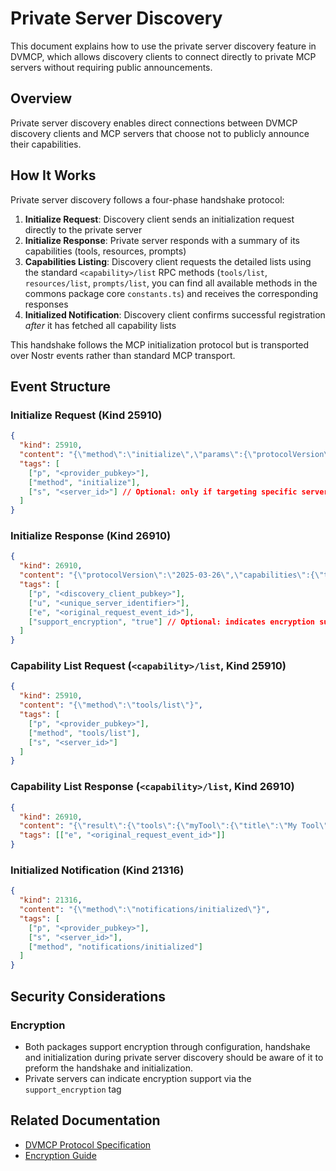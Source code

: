# Private Server Discovery

This document explains how to use the private server discovery feature in DVMCP, which allows discovery clients to connect directly to private MCP servers without requiring public announcements.

## Overview

Private server discovery enables direct connections between DVMCP discovery clients and MCP servers that choose not to publicly announce their capabilities.

## How It Works

Private server discovery follows a four-phase handshake protocol:

1. **Initialize Request**: Discovery client sends an initialization request directly to the private server
2. **Initialize Response**: Private server responds with a summary of its capabilities (tools, resources, prompts)
3. **Capabilities Listing**: Discovery client requests the detailed lists using the standard `<capability>/list` RPC methods (`tools/list`, `resources/list`, `prompts/list`, you can find all available methods in the commons package core `constants.ts`) and receives the corresponding responses
4. **Initialized Notification**: Discovery client confirms successful registration _after_ it has fetched all capability lists

This handshake follows the MCP initialization protocol but is transported over Nostr events rather than standard MCP transport.

## Event Structure

### Initialize Request (Kind 25910)

```json
{
  "kind": 25910,
  "content": "{\"method\":\"initialize\",\"params\":{\"protocolVersion\":\"2025-03-26\",\"capabilities\":{\"roots\":{\"listChanged\":true},\"sampling\":{}},\"clientInfo\":{\"name\":\"DVMCP Discovery\",\"version\":\"1.0.0\"}}}",
  "tags": [
    ["p", "<provider_pubkey>"],
    ["method", "initialize"],
    ["s", "<server_id>"] // Optional: only if targeting specific server
  ]
}
```

### Initialize Response (Kind 26910)

```json
{
  "kind": 26910,
  "content": "{\"protocolVersion\":\"2025-03-26\",\"capabilities\":{\"tools\":{},\"resources\":{},\"prompts\":{}},\"serverInfo\":{\"name\":\"My Private Server\",\"version\":\"1.0.0\"}}",
  "tags": [
    ["p", "<discovery_client_pubkey>"],
    ["u", "<unique_server_identifier>"],
    ["e", "<original_request_event_id>"],
    ["support_encryption", "true"] // Optional: indicates encryption support
  ]
}
```

### Capability List Request (`<capability>/list`, Kind 25910)

```json
{
  "kind": 25910,
  "content": "{\"method\":\"tools/list\"}",
  "tags": [
    ["p", "<provider_pubkey>"],
    ["method", "tools/list"],
    ["s", "<server_id>"]
  ]
}
```

### Capability List Response (`<capability>/list`, Kind 26910)

```json
{
  "kind": 26910,
  "content": "{\"result\":{\"tools\":{\"myTool\":{\"title\":\"My Tool\"}}}}",
  "tags": [["e", "<original_request_event_id>"]]
}
```

### Initialized Notification (Kind 21316)

```json
{
  "kind": 21316,
  "content": "{\"method\":\"notifications/initialized\"}",
  "tags": [
    ["p", "<provider_pubkey>"],
    ["s", "<server_id>"],
    ["method", "notifications/initialized"]
  ]
}
```

## Security Considerations

### Encryption

- Both packages support encryption through configuration, handshake and initialization during private server discovery should be aware of it to preform the handshake and initialization.
- Private servers can indicate encryption support via the `support_encryption` tag

## Related Documentation

- [DVMCP Protocol Specification](./dvmcp-spec-2025-03-26.md)
- [Encryption Guide](./encryption.md)
